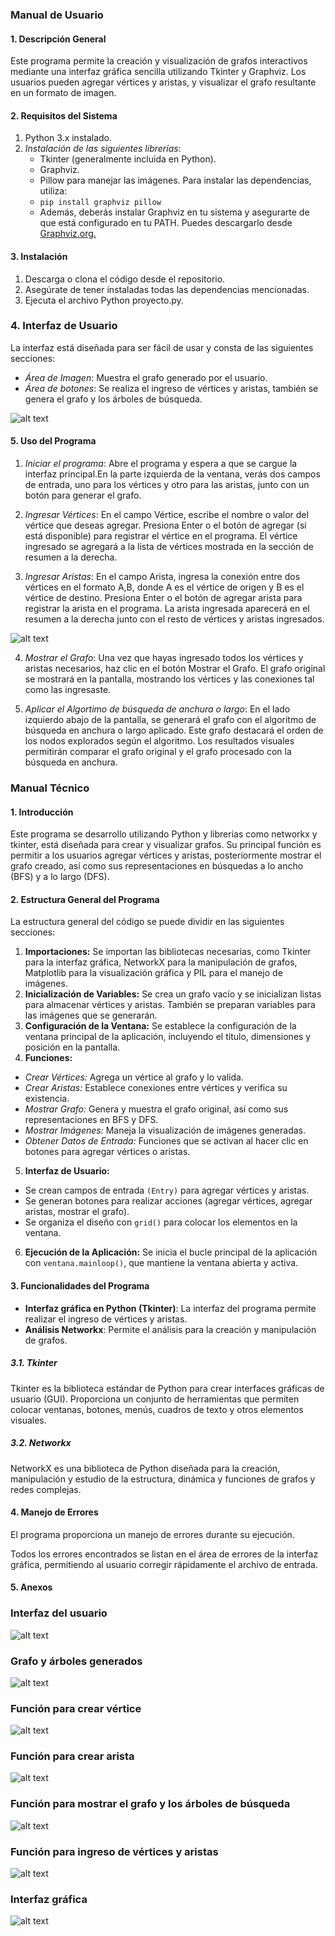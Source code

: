 ### Manual de Usuario

#### 1. Descripción General

Este programa permite la creación y visualización de grafos interactivos mediante una 
interfaz gráfica sencilla utilizando Tkinter y Graphviz. Los usuarios pueden agregar 
vértices y aristas, y visualizar el grafo resultante en un formato de imagen.

#### 2. Requisitos del Sistema

1. Python 3.x instalado. 
2. *Instalación de las siguientes librerías*:
   - Tkinter (generalmente incluida en Python). 
   - Graphviz. 
   - Pillow para manejar las imágenes.
   Para instalar las dependencias, utiliza:
   - `pip install graphviz pillow`
   - Además, deberás instalar Graphviz en tu sistema y asegurarte de que está configurado en tu PATH. Puedes descargarlo desde [Graphviz.org.](https://graphviz.org)

#### 3. Instalación 

1. Descarga o clona el código desde el repositorio.
2. Asegúrate de tener instaladas todas las dependencias mencionadas. 
3. Ejecuta el archivo Python proyecto.py.

### 4. Interfaz de Usuario

La interfaz está diseñada para ser fácil de usar y consta de las siguientes secciones:
- *Área de Imagen*: Muestra el grafo generado por el usuario.
- *Área de botones*: Se realiza el ingreso de vértices y aristas, también se genera el grafo y los árboles de búsqueda.

![alt text](image-1.jpeg)

#### 5. Uso del Programa

1. *Iniciar el programa*: Abre el programa y espera a que se cargue la interfaz principal.En la parte izquierda de la ventana, verás dos campos de entrada, uno para los vértices y otro para las aristas, junto con un botón para generar el grafo.
   
2. *Ingresar Vértices*: En el campo Vértice, escribe el nombre o valor del vértice que deseas agregar. Presiona Enter o el botón de agregar (si está disponible) para registrar el vértice en el programa. El vértice ingresado se agregará a la lista de vértices mostrada en la sección de resumen a la derecha.

3. *Ingresar Aristas*: En el campo Arista, ingresa la conexión entre dos vértices en el formato A,B, donde A es el vértice de origen y B es el vértice de destino.
Presiona Enter o el botón de agregar arista para registrar la arista en el programa. La arista ingresada aparecerá en el resumen a la derecha junto con el resto de vértices y aristas ingresados.

![alt text](image-2.png)

4. *Mostrar el Grafo*: Una vez que hayas ingresado todos los vértices y aristas necesarios, haz clic en el botón Mostrar el Grafo. El grafo original se mostrará en  la pantalla, mostrando los vértices y las conexiones tal como las ingresaste.


5. *Aplicar el Algortimo de búsqueda de anchura o largo*:
   En el lado izquierdo abajo de la pantalla, se generará el grafo con el algoritmo de búsqueda en anchura o largo aplicado. Este grafo destacará el orden de los nodos explorados según el algoritmo. Los resultados visuales permitirán comparar el grafo original y el grafo procesado con la búsqueda en anchura.

### Manual Técnico

#### 1. Introducción

Este programa se desarrollo utilizando Python y librerias como networkx y tkinter, está diseñada para crear y visualizar grafos. Su principal función es permitir a los usuarios agregar vértices y aristas, posteriormente mostrar el grafo creado, así como sus representaciones en búsquedas a lo ancho (BFS) y a lo largo (DFS).

#### 2. Estructura General del Programa

La estructura general del código se puede dividir en las siguientes secciones:

1. **Importaciones:** Se importan las bibliotecas necesarias, como Tkinter para la interfaz gráfica, NetworkX para la manipulación de grafos, Matplotlib para la visualización gráfica y PIL para el manejo de imágenes.
2. **Inicialización de Variables:** Se crea un grafo vacío y se inicializan listas para almacenar vértices y aristas. También se preparan variables para las imágenes que se generarán.
3. **Configuración de la Ventana:** Se establece la configuración de la ventana principal de la aplicación, incluyendo el título, dimensiones y posición en la pantalla.
4. **Funciones:**
- *Crear Vértices:* Agrega un vértice al grafo y lo valida.
- *Crear Aristas:* Establece conexiones entre vértices y verifica su existencia.
- *Mostrar Grafo:* Genera y muestra el grafo original, así como sus representaciones en BFS y DFS.
- *Mostrar Imágenes:* Maneja la visualización de imágenes generadas.
- *Obtener Datos de Entrada:* Funciones que se activan al hacer clic en botones para agregar vértices o aristas.
5. **Interfaz de Usuario:** 
- Se crean campos de entrada `(Entry)` para agregar vértices y aristas.
- Se generan botones para realizar acciones (agregar vértices, agregar aristas, mostrar el grafo).
- Se organiza el diseño con `grid()` para colocar los elementos en la ventana.
6. **Ejecución de la Aplicación:** Se inicia el bucle principal de la aplicación con `ventana.mainloop()`, que mantiene la ventana abierta y activa.

#### 3. Funcionalidades del Programa

- **Interfaz gráfica en Python (Tkinter)**:
  La interfaz del programa permite realizar el ingreso de vértices y aristas.
- **Análisis Networkx**: 
   Permite el análisis para la creación y manipulación de grafos.
  
##### 3.1. Tkinter
Tkinter es la biblioteca estándar de Python para crear interfaces gráficas de usuario (GUI). Proporciona un conjunto de herramientas que permiten colocar ventanas, botones, menús, cuadros de texto y otros elementos visuales.


##### 3.2. Networkx
NetworkX es una biblioteca de Python diseñada para la creación, manipulación y estudio de la estructura, dinámica y funciones de grafos y redes complejas.


#### 4. Manejo de Errores

El programa proporciona un manejo de errores durante su ejecución.

Todos los errores encontrados se listan en el área de errores de la interfaz gráfica, permitiendo al usuario corregir rápidamente el archivo de entrada.

#### 5. Anexos

### Interfaz del usuario
![alt text](image-1.jpeg)

### Grafo y árboles generados
![alt text](image-3.png)

### Función para crear vértice
![alt text](image-4.png)

### Función para crear arista
![alt text](image-5.png)

### Función para mostrar el grafo y los árboles de búsqueda
![alt text](image-6.png)

### Función para ingreso de vértices y aristas
![alt text](image-7.png)

### Interfaz gráfica
![alt text](image-8.png)
